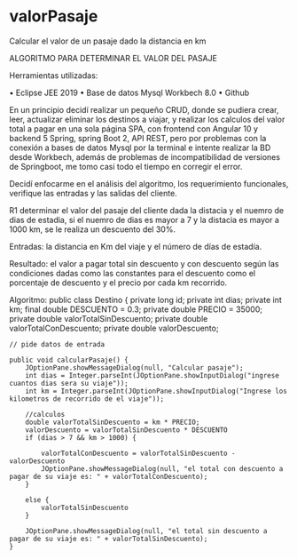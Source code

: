 # valorPasaje

Calcular el valor de un pasaje dado la distancia en km

ALGORITMO PARA DETERMINAR EL VALOR DEL PASAJE

Herramientas utilizadas:

•	Eclipse JEE 2019
•	Base de datos Mysql Workbech 8.0
•	Github

En un principio decidí realizar un pequeño CRUD, donde se pudiera crear, leer, actualizar eliminar los destinos a viajar, y realizar los calculos del valor total a pagar en una sola página SPA, 
con frontend con Angular 10 y backend 5 Spring, spring Boot 2, API REST, pero por problemas con la conexión a bases de datos Mysql por la terminal e intente realizar la BD desde Workbech, 
además de problemas de incompatibilidad de versiones de Springboot, me tomo casi todo el tiempo en corregir el error.
 

Decidí enfocarme en el análisis del algoritmo, los requerimiento funcionales, verifique las entradas y las salidas del cliente.

R1 determinar el valor del pasaje del cliente dada la distacia y el nuemro de dias de estadia, si el nuemro de dias es mayor a 7 y la distacia es mayor a 1000 km, se le realiza un descuento del 30%.

Entradas: la distancia en Km del viaje y el número de días de estadía.

Resultado: el valor a pagar total sin descuento y con descuento según las condiciones dadas como las constantes para el descuento como el porcentaje de descuento y 
el precio por cada km recorrido.

Algoritmo:
public class Destino {
	private long id;
	private int dias;
	private int km;
	final double DESCUENTO = 0.3;
	private double PRECIO = 35000;
	private double valorTotalSinDescuento;
	private double valorTotalConDescuento;
	private double valorDescuento;

	// pide datos de entrada

	public void calcularPasaje() {
		JOptionPane.showMessageDialog(null, "Calcular pasaje");
		int dias = Integer.parseInt(JOptionPane.showInputDialog("ingrese cuantos dias sera su viaje"));
		int km = Integer.parseInt(JOptionPane.showInputDialog("Ingrese los kilometros de recorrido de el viaje"));

		//calculos
		double valorTotalSinDescuento = km * PRECIO;
		valorDescuento = valorTotalSinDescuento * DESCUENTO
		if (dias > 7 && km > 1000) {
			
			valorTotalConDescuento = valorTotalSinDescuento - valorDescuento
			JOptionPane.showMessageDialog(null, "el total con descuento a pagar de su viaje es: " + valorTotalConDescuento);
		}

		else {
			valorTotalSinDescuento
		}
		
		JOptionPane.showMessageDialog(null, "el total sin descuento a pagar de su viaje es: " + valorTotalSinDescuento);
	}
